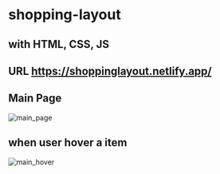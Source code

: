 ﻿# shopping-layout
## with HTML, CSS, JS
## URL  https://shoppinglayout.netlify.app/

## Main Page
![main_page](https://user-images.githubusercontent.com/69499549/89872128-77b35a00-dbf3-11ea-917d-7275752428af.PNG)

## when user hover a item
![main_hover](https://user-images.githubusercontent.com/69499549/89872137-7c780e00-dbf3-11ea-87b6-40fe77aa363a.PNG)
